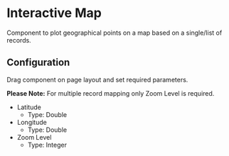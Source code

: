 # Interactive Map 

Component to plot geographical points on a map based on a single/list of records.

## Configuration

Drag component on page layout and set required parameters.

**Please Note:** For multiple record mapping only Zoom Level is required.

* Latitude
  * Type: Double
* Longitude
  * Type: Double
* Zoom Level
  * Type: Integer

